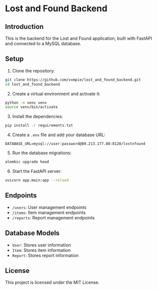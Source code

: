 # Lost and Found Backend

## Introduction

This is the backend for the Lost and Found application, built with FastAPI and connected to a MySQL database.

## Setup

1. Clone the repository:

```bash
git clone https://github.com/vxmpie/lost_and_found_backend.git
cd lost_and_found_backend
```

2. Create a virtual environment and activate it:

```bash
python -m venv venv
source venv/bin/activate
```

3. Install the dependencies:

```bash
pip install -r requirements.txt
```

4. Create a `.env` file and add your database URL:

```env
DATABASE_URL=mysql://user:password@89.213.177.80:8120/lostnfound
```

5. Run the database migrations:

```bash
alembic upgrade head
```

6. Start the FastAPI server:

```bash
uvicorn app.main:app --reload
```

## Endpoints

- `/users`: User management endpoints
- `/items`: Item management endpoints
- `/reports`: Report management endpoints

## Database Models

- `User`: Stores user information
- `Item`: Stores item information
- `Report`: Stores report information

## License

This project is licensed under the MIT License.